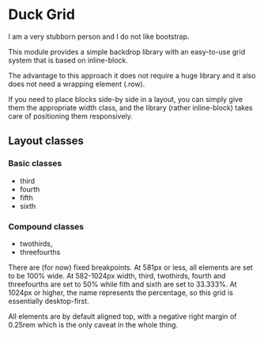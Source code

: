 # Duck Grid

I am a very stubborn person and I do not like bootstrap.

This module provides a simple backdrop library with an easy-to-use grid system
that is based on inline-block.

The advantage to this approach it does not require a huge library and it also
does not need a wrapping element (.row).

If you need to place blocks side-by side in a layout, you can simply give them
the appropriate width class, and the library (rather inline-block) takes care
of positioning them responsively.

## Layout classes

### Basic classes

- third
- fourth
- fifth
- sixth

### Compound classes

- twothirds,
- threefourths

There are (for now) fixed breakpoints. At 581px or less, all elements are set
to be 100% wide. At 582-1024px width, third, twothirds, fourth and threefourths
are set to 50% while fith and sixth are set to 33.333%. At 1024px or higher,
the name represents the percentage, so this grid is essentially desktop-first.

All elements are by default aligned top, with a negative right margin of
0.25rem which is the only caveat in the whole thing.
